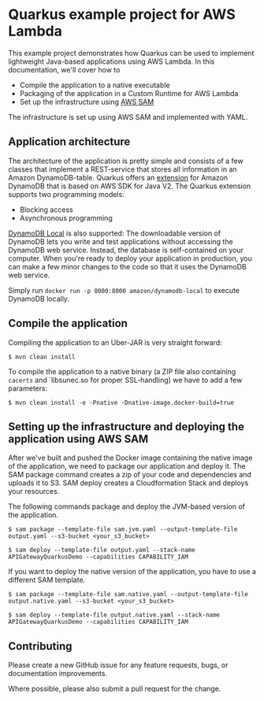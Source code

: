# Quarkus example project for AWS Lambda

This example project demonstrates how Quarkus can be used to implement lightweight Java-based applications using AWS Lambda.
In this documentation, we'll cover how to

* Compile the application to a native executable
* Packaging of the application in a Custom Runtime for AWS Lambda
* Set up the infrastructure using [AWS SAM](https://docs.aws.amazon.com/serverless-application-model/latest/developerguide/what-is-sam.html)

The infrastructure is set up using AWS SAM and implemented with YAML.

## Application architecture

The architecture of the application is pretty simple and consists of a few classes that implement a REST-service that stores all information in an Amazon DynamoDB-table. Quarkus offers an [extension](https://quarkus.io/guides/dynamodb) for Amazon DynamoDB that is based  on AWS SDK for Java V2. The Quarkus extension supports two programming models:

* Blocking access
* Asynchronous programming

[DynamoDB Local](https://docs.aws.amazon.com/amazondynamodb/latest/developerguide/DynamoDBLocal.html) is also supported: The downloadable version of DynamoDB lets you write and test applications without  accessing the DynamoDB web service. Instead, the database is self-contained on your computer. When you're ready to  deploy your application in production, you can make a few minor changes to the code so that it uses the DynamoDB web service.

Simply run `docker run -p 8000:8000 amazon/dynamodb-local` to execute DynamoDB locally.

## Compile the application

Compiling the application to an Uber-JAR is very straight forward:

```
$ mvn clean install
```

To compile the application to a native binary (a ZIP file also containing `cacerts` and `libsunec.so for proper SSL-handling) we have to add a few parameters:

```
$ mvn clean install -e -Pnative -Dnative-image.docker-build=true
```

## Setting up the infrastructure and deploying the application using AWS SAM

After we've built and pushed the Docker image containing the native image of the application, we need to package our application and deploy it. The SAM package command creates a zip of your code and dependencies and uploads it to S3. SAM deploy creates a Cloudformation Stack and deploys your resources.

The following commands package and deploy the JVM-based version of the application.

```
$ sam package --template-file sam.jvm.yaml --output-template-file output.yaml --s3-bucket <your_s3_bucket>

$ sam deploy --template-file output.yaml --stack-name APIGatewayQuarkusDemo --capabilities CAPABILITY_IAM
```

If you want to deploy the native version of the application, you have to use a different SAM template.

```
$ sam package --template-file sam.native.yaml --output-template-file output.native.yaml --s3-bucket <your_s3_bucket>

$ sam deploy --template-file output.native.yaml --stack-name APIGatewayQuarkusDemo --capabilities CAPABILITY_IAM
```

## Contributing
Please create a new GitHub issue for any feature requests, bugs, or documentation improvements.

Where possible, please also submit a pull request for the change.